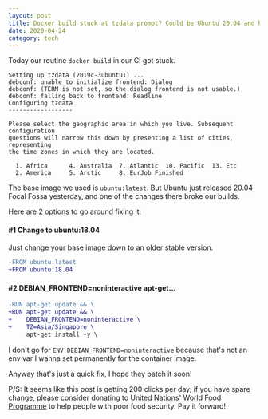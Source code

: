 ```yaml
---
layout: post
title: Docker build stuck at tzdata prompt? Could be Ubuntu 20.04 and how to fix it.
date: 2020-04-24
category: tech
---
```


Today our routine `docker build` in our CI got stuck.

```
Setting up tzdata (2019c-3ubuntu1) ...
debconf: unable to initialize frontend: Dialog
debconf: (TERM is not set, so the dialog frontend is not usable.)
debconf: falling back to frontend: Readline
Configuring tzdata
------------------

Please select the geographic area in which you live. Subsequent configuration
questions will narrow this down by presenting a list of cities, representing
the time zones in which they are located.

  1. Africa      4. Australia  7. Atlantic  10. Pacific  13. Etc
  2. America     5. Arctic     8. EurJob Finished
```

The base image we used is `ubuntu:latest`. But Ubuntu just released 20.04 Focal Fossa yesterday, and one of the changes there broke our builds.

Here are 2 options to go around fixing it:

#### #1 Change to ubuntu:18.04

Just change your base image down to an older stable version.

```diff
-FROM ubuntu:latest
+FROM ubuntu:18.04
```

#### #2 DEBIAN_FRONTEND=noninteractive apt-get...

```diff
-RUN apt-get update && \
+RUN apt-get update && \
+    DEBIAN_FRONTEND=noninteractive \
+    TZ=Asia/Singapore \
     apt-get install -y \         
```

I don't go for `ENV DEBIAN_FRONTEND=noninteractive` because that's not an env var I wanna set permanently for the container image.

Anyway that's just a quick fix, I hope they patch it soon!

P/S: It seems like this post is getting 200 clicks per day, if you have spare change, please consider donating to [United Nations' World Food Programme](https://sharethemeal.org/donate) to help people with poor food security. Pay it forward!
